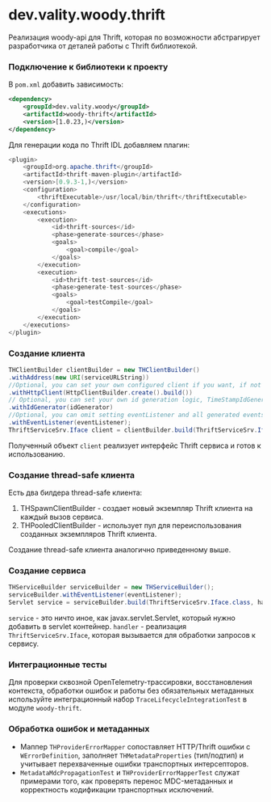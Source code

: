 # dev.vality.woody.thrift

Реализация woody-api для Thrift, которая по возможности абстрагирует разработчика от деталей работы с Thrift библиотекой. 

### Подключение к библиотеки к проекту

В `pom.xml` добавить зависимость:

```xml
<dependency>
    <groupId>dev.vality.woody</groupId>
    <artifactId>woody-thrift</artifactId>
    <version>[1.0.23,)</version>
</dependency>
```

Для генерации кода по Thrift IDL добавляем плагин:

```java
<plugin>
    <groupId>org.apache.thrift</groupId>
    <artifactId>thrift-maven-plugin</artifactId>
    <version>[0.9.3-1,)</version>
    <configuration>
        <thriftExecutable>/usr/local/bin/thrift</thriftExecutable>
    </configuration>
    <executions>
        <execution>
            <id>thrift-sources</id>
            <phase>generate-sources</phase>
            <goals>
                <goal>compile</goal>
            </goals>
        </execution>
        <execution>
            <id>thrift-test-sources</id>
            <phase>generate-test-sources</phase>
            <goals>
                <goal>testCompile</goal>
            </goals>
        </execution>
    </executions>
</plugin>
``` 

### Создание клиента

```java
THClientBuilder clientBuilder = new THClientBuilder()
.withAddress(new URI(serviceURLString))
//Optional, you can set your own configured client if you want, if not HttpClient with default configuration will be used.
.withHttpClient(HttpClientBuilder.create().build())
// Optional, you can set your own id generation logic, TimeStampIdGenerator is used by default.
.withIdGenerator(idGenerator)
//Optional, you can omit setting eventListener and all generated events 'll be just skipped.
.withEventListener(eventListener); 
ThriftServiceSrv.Iface client = clientBuilder.build(ThriftServiceSrv.Iface.class);
```

Полученный объект `client` реализует интерфейс Thrift сервиса и готов к использованию.  

### Создание thread-safe клиента

Есть два билдера thread-safe клиента:

1. THSpawnClientBuilder - создает новый экземпляр Thrift клиента на каждый вызов сервиса.
2. THPooledClientBuilder - использует пул для переиспользования созданных экземпляров Thrift клиента.

Создание thread-safe клиента аналогично приведенному выше.

### Создание сервиса

```java
THServiceBuilder serviceBuilder = new THServiceBuilder();
serviceBuilder.withEventListener(eventListener);
Servlet service = serviceBuilder.build(ThriftServiceSrv.Iface.class, handler);
```

`service` - это ничто иное, как javax.servlet.Servlet, который нужно добавить в servlet контейнер.
`handler` - реализация `ThriftServiceSrv.Iface`, которая вызывается для обработки запросов к сервису.

### Интеграционные тесты

Для проверки сквозной OpenTelemetry-трассировки, восстановления контекста,
обработки ошибок и работы без обязательных метаданных используйте
интеграционный набор `TraceLifecycleIntegrationTest` в модуле `woody-thrift`.

### Обработка ошибок и метаданных

- Маппер `THProviderErrorMapper` сопоставляет HTTP/Thrift ошибки с
  `WErrorDefinition`, заполняет `THMetadataProperties` (тип/подтип) и учитывает
  перехваченные ошибки транспортных интерсепторов.
- `MetadataMdcPropagationTest` и `THProviderErrorMapperTest` служат примерами
  того, как проверять перенос MDC-метаданных и корректность кодификации
  транспортных исключений.


